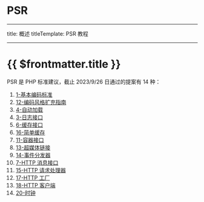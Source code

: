 # PSR

---

title: 概述
titleTemplate: PSR 教程

---

# {{ $frontmatter.title }}

PSR 是 PHP 标准建议，截止 2023/9/26 日通过的提案有 14 种：

1. [1-基本编码标准](#)
2. [12-编码风格扩充指南](#)
3. [4-自动加载](#)
4. [3-日志接口](#)
5. [6-缓存接口](#)
6. [16-简单缓存](#)
7. [11-容器接口](#)
8. [13-超媒体链接](#)
9. [14-事件分发器](#)
10. [7-HTTP 消息接口](#)
11. [15-HTTP 请求处理器](#)
12. [17-HTTP 工厂](#)
13. [18-HTTP 客户端](#)
14. [20-时钟](#)
